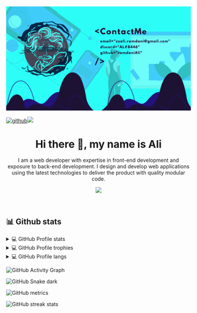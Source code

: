 
![](https://github.com/ramdaniAli/ramdaniAli/blob/main/ContactMe%20email%3Dzeali.ramdani%40gmail.com%20discord%3DAL%238446%20github%3DramdaniAli%20.png)

[![github](https://img.shields.io/badge/ramdaniAli-12100E.svg?style=for-the-badge&logo=github&logoColor=white)](https://github.com/ramdaniAli/)![](https://komarev.com/ghpvc/?username=ramdaniAli&label=PROFILE+VIEWS&style=for-the-badge&color=brightgreen)

<div>
 
 <h1 align="center" >Hi there 👋, my name is Ali</h1> 

  <p align="center" >
  I am a web developer with expertise in front-end development and exposure to back-end development. I design and develop web applications using the latest technologies to deliver the product with quality modular code.
  </p>

 <p align="center">
  <a href="https://skillicons.dev">
     <img src="https://skillicons.dev/icons?i=react,redux,js,jest,nextjs,gatsby,webpack,materialui,bootstrap,html,css,sass,git,docker,netlify,nginx,nodejs,express,firebase,mysql,py,unreal,arduino,figma,vscode" />
   </a>
 </p>
 
</div>

&nbsp;
&nbsp;
## 📊 Github stats


<details> 
 
 <summary>💻 GitHub Profile stats</summary>
 
![GitHub stats](https://github-readme-stats.vercel.app/api?username=ramdaniAli&show_icons=true&count_private=true&theme=onestar)  
 
</details> 


<details> 
 
 <summary>💻 GitHub Profile trophies</summary>
 
![trophy](https://github-profile-trophy.vercel.app/?username=ramdaniAli&theme=onestar)
</details> 


<details> 
 
 <summary>💻 GitHub Profile langs</summary>
 
 ![Top Langs](https://github-readme-stats.vercel.app/api/top-langs/?username=ramdaniAli&langs_count=50&theme=onestar)
 
</details> 







![GitHub Activity Graph](https://activity-graph.herokuapp.com/graph?username=ramdaniAli)  

![GitHub Snake dark](github-snake-dark.svg#gh-dark-mode-only)

![GitHub metrics](https://metrics.lecoq.io/ramdaniAli)  

![GitHub streak stats](https://github-readme-streak-stats.herokuapp.com/?user=ramdaniAli)  

 
